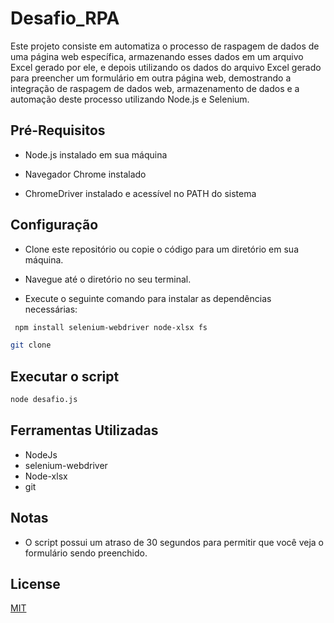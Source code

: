 # Desafio_RPA

Este projeto consiste em automatiza o processo de raspagem de dados de uma página web específica, armazenando esses dados em um arquivo Excel gerado por ele, e depois utilizando os dados do arquivo Excel gerado para preencher um formulário em outra página web, demostrando a integração de raspagem de dados web, armazenamento de dados e a automação deste processo utilizando Node.js e Selenium.


## Pré-Requisitos

- Node.js instalado em sua máquina

- Navegador Chrome instalado

- ChromeDriver instalado e acessível no PATH do sistema

## Configuração

- Clone este repositório ou copie o código para um diretório em sua máquina.

- Navegue até o diretório no seu terminal.

- Execute o seguinte comando para instalar as dependências necessárias:
```bash
 npm install selenium-webdriver node-xlsx fs
```
```bash
git clone
```

## Executar o script
```bash
node desafio.js
```
## Ferramentas Utilizadas
- NodeJs
- selenium-webdriver
- Node-xlsx
- git
## Notas

- O script possui um atraso de 30 segundos para permitir que você veja o formulário sendo preenchido.


## License

[MIT](https://choosealicense.com/licenses/mit/)
